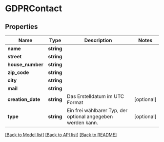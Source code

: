 # GDPRContact

## Properties
Name | Type | Description | Notes
------------ | ------------- | ------------- | -------------
**name** | **string** |  | 
**street** | **string** |  | 
**house_number** | **string** |  | 
**zip_code** | **string** |  | 
**city** | **string** |  | 
**mail** | **string** |  | 
**creation_date** | **string** | Das Erstelldatum im UTC Format | [optional] 
**type** | **string** | Ein frei wählbarer Typ, der optional angegeben werden kann. | [optional] 

[[Back to Model list]](../README.md#documentation-for-models) [[Back to API list]](../README.md#documentation-for-api-endpoints) [[Back to README]](../README.md)


